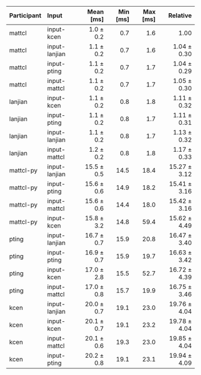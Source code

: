 | Participant | Input | Mean [ms] | Min [ms] | Max [ms] | Relative |
|:---|:---|---:|---:|---:|---:|
| mattcl | input-kcen | 1.0 ± 0.2 | 0.7 | 1.6 | 1.00 |
| mattcl | input-lanjian | 1.1 ± 0.2 | 0.7 | 1.6 | 1.04 ± 0.30 |
| mattcl | input-pting | 1.1 ± 0.2 | 0.7 | 1.7 | 1.04 ± 0.29 |
| mattcl | input-mattcl | 1.1 ± 0.2 | 0.7 | 1.7 | 1.05 ± 0.30 |
| lanjian | input-kcen | 1.1 ± 0.2 | 0.8 | 1.8 | 1.11 ± 0.32 |
| lanjian | input-pting | 1.1 ± 0.2 | 0.8 | 1.7 | 1.11 ± 0.31 |
| lanjian | input-lanjian | 1.1 ± 0.2 | 0.8 | 1.7 | 1.13 ± 0.32 |
| lanjian | input-mattcl | 1.2 ± 0.2 | 0.8 | 1.8 | 1.17 ± 0.33 |
| mattcl-py | input-lanjian | 15.5 ± 0.5 | 14.5 | 18.4 | 15.27 ± 3.12 |
| mattcl-py | input-pting | 15.6 ± 0.6 | 14.9 | 18.2 | 15.41 ± 3.16 |
| mattcl-py | input-mattcl | 15.6 ± 0.6 | 14.4 | 18.0 | 15.42 ± 3.16 |
| mattcl-py | input-kcen | 15.8 ± 3.2 | 14.8 | 59.4 | 15.62 ± 4.49 |
| pting | input-lanjian | 16.7 ± 0.7 | 15.9 | 20.8 | 16.47 ± 3.40 |
| pting | input-pting | 16.9 ± 0.7 | 15.9 | 19.7 | 16.63 ± 3.42 |
| pting | input-kcen | 17.0 ± 2.8 | 15.5 | 52.7 | 16.72 ± 4.39 |
| pting | input-mattcl | 17.0 ± 0.8 | 15.7 | 19.9 | 16.75 ± 3.46 |
| kcen | input-lanjian | 20.0 ± 0.7 | 19.1 | 23.0 | 19.76 ± 4.04 |
| kcen | input-kcen | 20.1 ± 0.7 | 19.1 | 23.2 | 19.78 ± 4.04 |
| kcen | input-mattcl | 20.1 ± 0.6 | 19.3 | 23.0 | 19.85 ± 4.04 |
| kcen | input-pting | 20.2 ± 0.8 | 19.1 | 23.1 | 19.94 ± 4.09 |

